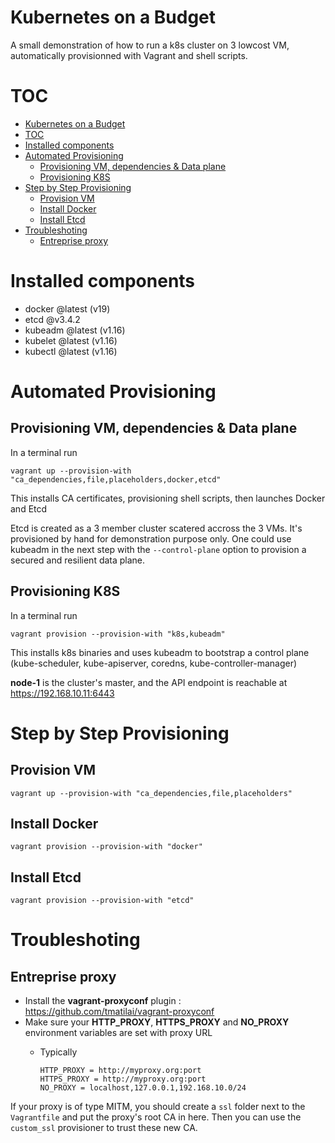 # Kubernetes on a Budget
A small demonstration of how to run a k8s cluster on 3 lowcost VM, automatically provisionned with Vagrant and shell scripts.

# TOC
- [Kubernetes on a Budget](#kubernetes-on-a-budget)
- [TOC](#toc)
- [Installed components](#installed-components)
- [Automated Provisioning](#automated-provisioning)
  - [Provisioning VM, dependencies & Data plane](#provisioning-vm-dependencies--data-plane)
  - [Provisioning K8S](#provisioning-k8s)
- [Step by Step Provisioning](#step-by-step-provisioning)
  - [Provision VM](#provision-vm)
  - [Install Docker](#install-docker)
  - [Install Etcd](#install-etcd)
- [Troubleshoting](#troubleshoting)
  - [Entreprise proxy](#entreprise-proxy)

# Installed components

* docker @latest (v19)
* etcd @v3.4.2
* kubeadm @latest (v1.16)
* kubelet @latest (v1.16)
* kubectl @latest (v1.16)

# Automated Provisioning
## Provisioning VM, dependencies & Data plane
In a terminal run

    vagrant up --provision-with "ca_dependencies,file,placeholders,docker,etcd"

This installs CA certificates, provisioning shell scripts, then launches Docker and Etcd

Etcd is created as a 3 member cluster scatered accross the 3 VMs. It's provisioned by hand for demonstration purpose only. One could use kubeadm in the next step with the `--control-plane` option to provision a secured and resilient data plane.

## Provisioning K8S
In a terminal run

    vagrant provision --provision-with "k8s,kubeadm"

This installs k8s binaries and uses kubeadm to bootstrap a control plane (kube-scheduler, kube-apiserver, coredns, kube-controller-manager)

**node-1** is the cluster's master, and the API endpoint is reachable at https://192.168.10.11:6443

# Step by Step Provisioning
## Provision VM

    vagrant up --provision-with "ca_dependencies,file,placeholders"

## Install Docker

    vagrant provision --provision-with "docker"

## Install Etcd

    vagrant provision --provision-with "etcd"

# Troubleshoting
## Entreprise proxy

* Install the **vagrant-proxyconf** plugin : https://github.com/tmatilai/vagrant-proxyconf
* Make sure your **HTTP_PROXY**, **HTTPS_PROXY** and **NO_PROXY** environment variables are set with proxy URL
  * Typically

        HTTP_PROXY = http://myproxy.org:port    
        HTTPS_PROXY = http://myproxy.org:port
        NO_PROXY = localhost,127.0.0.1,192.168.10.0/24

If your proxy is of type MITM, you should create a `ssl` folder next to the `Vagrantfile` and put the proxy's root CA in here. Then you can use the `custom_ssl` provisioner to trust these new CA. 